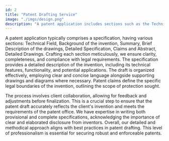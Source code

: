 ```yaml
---
id: 2
title: "Patent Drafting Service"
image: "./imgs/design.png"
description: "A patent application includes sections such as the Technical Field, Summary, Detailed Specification, and Claims, all drafted with precision to ensure clarity and legal compliance. We collaborate with clients to refine the patent, ensuring it accurately reflects the invention. Our expertise in"
---
```


A patent application typically comprises a specification, having various sections: Technical Field, Background of the invention, Summary, Brief Description of the drawings, Detailed Specification, Claims and Abstract, Detailed Drawings. Crafting each section meticulously, we ensure clarity, completeness, and compliance with legal requirements. The specification provides a detailed description of the invention, including its technical features, functionality, and potential applications. The draft is organized effectively, employing clear and concise language alongside supporting drawings and diagrams where necessary. Patent claims define the specific legal boundaries of the invention, outlining the scope of protection sought.

The process involves client collaboration, allowing for feedback and adjustments before finalization. This is a crucial step to ensure that the patent draft accurately reflects the client's invention and meets the requirements of the patent office. We have expertise in writing both provisional and complete specifications, acknowledging the importance of clear and elaborated disclosure from inventors. Overall, our detailed and methodical approach aligns with best practices in patent drafting. This level of professionalism is essential for securing robust and enforceable patents.
